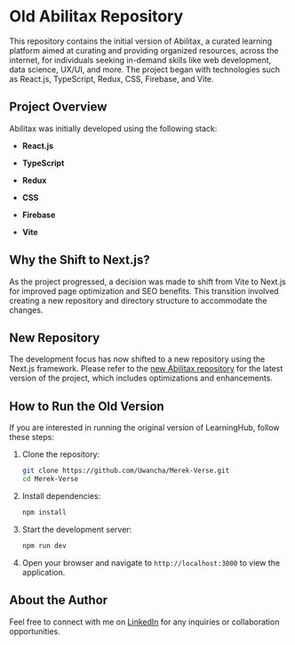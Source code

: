 # Old Abilitax Repository

This repository contains the initial version of Abilitax, a curated learning platform aimed at curating and providing organized resources, across the internet, for individuals seeking in-demand skills like web development, data science, UX/UI, and more. The project began with technologies such as React.js, TypeScript, Redux, CSS, Firebase, and Vite.

## Project Overview

Abilitax was initially developed using the following stack:

- **React.js**
  
- **TypeScript** 

- **Redux** 
  
- **CSS** 

- **Firebase** 

- **Vite** 

## Why the Shift to Next.js?

As the project progressed, a decision was made to shift from Vite to Next.js for improved page optimization and SEO benefits. This transition involved creating a new repository and directory structure to accommodate the changes.

## New Repository

The development focus has now shifted to a new repository using the Next.js framework. Please refer to the [new Abilitax repository](https://github.com/Uwancha/AbiliTax) for the latest version of the project, which includes optimizations and enhancements.

## How to Run the Old Version

If you are interested in running the original version of LearningHub, follow these steps:

1. Clone the repository:

    ```bash
    git clone https://github.com/Uwancha/Merek-Verse.git
    cd Merek-Verse
    ```

2. Install dependencies:

    ```bash
    npm install
    ```

3. Start the development server:

    ```bash
    npm run dev
    ```

4. Open your browser and navigate to `http://localhost:3000` to view the application.

## About the Author

Feel free to connect with me on [LinkedIn](https://www.linkedin.com/in/sitota/) for any inquiries or collaboration opportunities.